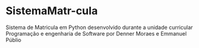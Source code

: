 # SistemaMatr-cula
Sistema de Matricula em Python desenvolvido durante a unidade curricular Programação e engenharia de Software por Denner Moraes e Emmanuel Públio
